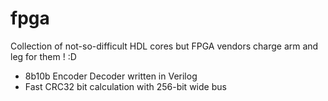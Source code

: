 # fpga
Collection of not-so-difficult HDL cores but FPGA vendors charge arm and leg for them ! :D
- 8b10b Encoder Decoder written in Verilog
- Fast CRC32 bit calculation with 256-bit wide bus
